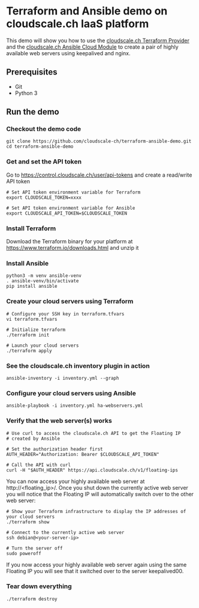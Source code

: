 # Terraform and Ansible demo on cloudscale.ch IaaS platform

This demo will show you how to use the [cloudscale.ch Terraform Provider](https://www.terraform.io/docs/providers/cloudscale/index.html) and the [cloudscale.ch Ansible Cloud Module](https://docs.ansible.com/ansible/latest/modules/cloudscale_server_module.html) to create a pair of highly available web servers using keepalived and nginx.

## Prerequisites

* Git
* Python 3

## Run the demo

### Checkout the demo code

    git clone https://github.com/cloudscale-ch/terraform-ansible-demo.git
    cd terraform-ansible-demo

### Get and set the API token

Go to https://control.cloudscale.ch/user/api-tokens and create a read/write API token

    # Set API token environment variable for Terraform
    export CLOUDSCALE_TOKEN=xxxx
    
    # Set API token environment variable for Ansible
    export CLOUDSCALE_API_TOKEN=$CLOUDSCALE_TOKEN

### Install Terraform

Download the Terraform binary for your platform at https://www.terraform.io/downloads.html and unzip it

### Install Ansible

    python3 -m venv ansible-venv
    . ansible-venv/bin/activate
    pip install ansible

### Create your cloud servers using Terraform

    # Configure your SSH key in terraform.tfvars
    vi terraform.tfvars
    
    # Initialize terraform
    ./terraform init
    
    # Launch your cloud servers
    ./terraform apply

### See the cloudscale.ch inventory plugin in action

    ansible-inventory -i inventory.yml --graph

### Configure your cloud servers using Ansible

    ansible-playbook -i inventory.yml ha-webservers.yml

### Verify that the web server(s) works

    # Use curl to access the cloudscale.ch API to get the Floating IP
    # created by Ansible
    
    # Set the authorization header first
    AUTH_HEADER="Authorization: Bearer $CLOUDSCALE_API_TOKEN"
    
    # Call the API with curl
    curl -H "$AUTH_HEADER" https://api.cloudscale.ch/v1/floating-ips

You can now access your highly available web server at http://<floating_ip>/. Once you shut down the currently active web server you will notice that the Floating IP will automatically switch over to the other web server:

    # Show your Terraform infrastructure to display the IP addresses of your cloud servers
    ./terraform show
    
    # Connect to the currently active web server
    ssh debian@<your-server-ip>
    
    # Turn the server off
    sudo poweroff

If you now access your highly available web server again using the same Floating IP
you will see that it switched over to the server keepalived00.
    
### Tear down everything

    ./terraform destroy
